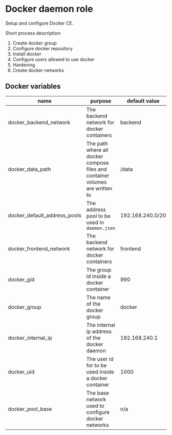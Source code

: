 # Docker daemon role

Setup and configure Docker CE.

Short process description:

1. Create docker group
2. Configure docker repository
3. Install docker
4. Configure users allowed to use docker
5. Hardening
6. Create docker networks

## Docker variables

| name                         | purpose                                                                      | default value    | remark             |
| ---------------------------- | ---------------------------------------------------------------------------- | ---------------- | ------------------ |
| docker_backend_network       | The backend network for docker containers                                    | backend          |                    |
| docker_data_path             | The path where all docker compose files and container volumes are written to | /data            |                    |
| docker_default_address_pools | The address pool to be used in `daemon.json`                                 | 192.168.240.0/20 |                    |
| docker_frontend_network      | The backend network for docker containers                                    | frontend         |                    |
| docker_gid                   | The group id inside a docker container                                       | 990              |                    |
| docker_group                 | The name of the docker group                                                 | docker           |                    |
| docker_internal_ip           | The internal ip address of the docker daemon                                 | 192.168.240.1    |                    |
| docker_uid                   | The user id for to be used inside a docker container                         | 1000             |                    |
| docker_pool_base             | The base network used to configure docker networks                           | n/a              | must be configured |
